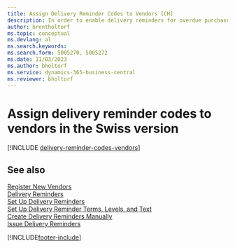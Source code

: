 ```yaml
---
title: Assign Delivery Reminder Codes to Vendors [CH]
description: In order to enable delivery reminders for overdue purchases, you must assign delivery reminder terms to vendors in the Swiss version.
author: brentholtorf
ms.topic: conceptual
ms.devlang: al
ms.search.keywords:
ms.search.form: 5005270, 5005272
ms.date: 11/03/2023
ms.author: bholtorf
ms.service: dynamics-365-business-central
ms.reviewer: bholtorf
---
```

# Assign delivery reminder codes to vendors in the Swiss version

[!INCLUDE [delivery-reminder-codes-vendors](../includes/ATCHDE/delivery-reminder-codes-vendors.md)]

## See also

[Register New Vendors](../../purchasing-how-register-new-vendors.md)  
[Delivery Reminders](delivery-reminders.md)  
[Set Up Delivery Reminders](how-to-set-up-delivery-reminders.md)  
[Set Up Delivery Reminder Terms, Levels, and Text](how-to-set-up-delivery-reminder-terms-levels-and-text.md)  
[Create Delivery Reminders Manually](how-to-create-delivery-reminders-manually.md)  
[Issue Delivery Reminders](how-to-issue-delivery-reminders.md)  


[!INCLUDE[footer-include](../../includes/footer-banner.md)]